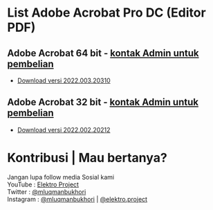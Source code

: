 # List Adobe Acrobat Pro DC (Editor PDF)

## Adobe Acrobat 64 bit - [kontak Admin untuk pembelian](https://wa.me/6285878246218)
* [Download versi 2022.003.20310](xhttps://drive.google.com/file/d/1GS3989zlaOmQhWisU8TGn-TQpl_GvgJw/view?usp=sharing)

## Adobe Acrobat 32 bit - [kontak Admin untuk pembelian](https://wa.me/6285878246218)
* [Download versi 2022.002.20212](xhttps://drive.google.com/file/d/124hEvV38_QfRlJEzcTG0en7D9SUF06mv/view?usp=sharing)

# Kontribusi | Mau bertanya?
Jangan lupa follow media Sosial kami <br>
YouTube : [Elektro Project](https://www.youtube.com/elektroproject) <br>
Twitter : [@mluqmanbukhori](https://twitter.com/mluqmanbukhori) <br>
Instagram : [@mluqmanbukhori](https://instagram.com/mluqmanbukhori) | [@elektro.project](https://instagram.com/elektro.project)

